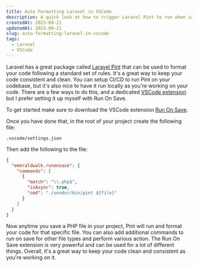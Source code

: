 ```yaml
---
title: Auto Formatting Laravel in VSCode
description: A quick look at how to trigger Laravel Pint to run when saving files in VSCode.
createdAt: 2023-09-21
updatedAt: 2023-09-21
slug: auto-formatting-laravel-in-vscode
tags:
  - Laravel
  - VSCode
---
```


Laravel has a great package called [Laravel Pint](https://laravel.com/docs/10.x/pint) that can be used to format your code following a standard set of rules. It's a great way to keep your code consistent and clean. You can setup CI/CD to run Pint on your codebase, but it's also nice to have it run locally as you're working on your code. There are a few ways to do this, and a dedicated [VSCode extension](https://marketplace.visualstudio.com/items?itemName=open-southeners.laravel-pint) but I prefer setting it up myself with Run On Save.

To get started make sure to download the VSCode extension [Run On Save](https://marketplace.visualstudio.com/items?itemName=emeraldwalk.RunOnSave).

Once you have done that, in the root of your project create the following file:
```
.vscode/settings.json
```

Then add the following to the file:
```json
{
  "emeraldwalk.runonsave": {
    "commands": [
      {
        "match": "\\.php$",
        "isAsync": true,
        "cmd": "./vendor/bin/pint ${file}"
      }
    ]
  }
}
```

Now anytime you save a PHP file in your project, Pint will run and format your code for that specific file. You can also add additional commands to run on save for other file types and perform various action. The Run On Save extension is very powerful and can be used for a lot of different things. Overall, it's a great way to keep your code clean and consistent as you're working on it.
